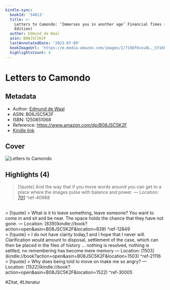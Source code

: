 ```yaml
---
kindle-sync:
  bookId: '54813'
  title: >-
    Letters to Camondo: ‘Immerses you in another age’ Financial Times (English
    Edition)
  author: Edmund de Waal
  asin: B08JSC5K2F
  lastAnnotatedDate: '2023-07-09'
  bookImageUrl: 'https://m.media-amazon.com/images/I/719Of6vxu8L._SY160.jpg'
  highlightsCount: 4
---
```

# Letters to Camondo
## Metadata
* Author: [Edmund de Waal](<https://www.goodreads.com/search?q=Edmund de Waal>)
* ASIN: B08JSC5K2F
* ISBN: 1250851068
* Reference: https://www.amazon.com/dp/B08JSC5K2F
* [Kindle link](kindle://book?action=open&asin=B08JSC5K2F)

## Cover
![Letters to Camondo](https://m.media-amazon.com/images/I/719Of6vxu8L._SY160.jpg)

## Highlights (4)

> [!quote]
> And the way that if you move words around you can get to a place where the images pulse with balance and power. — Location: [701](kindle://book?action=open&asin=B08JSC5K2F&location=701) ^ref-40988

<br>
> [!quote]
> What is it to leave something, leave someone? You want to come in and sit and be near. The space holds the chance that they have not gone. — Location: [839](kindle://book?action=open&asin=B08JSC5K2F&location=839) ^ref-12849

<br>
> [!quote]
> I do not have clarity today,1 and I hope that I never will. Clarification would amount to disposal, settlement of the case, which can then be placed in the files of history … nothing is resolved, nothing is settled, no remembering has become mere memory — Location: [1503](kindle://book?action=open&asin=B08JSC5K2F&location=1503) ^ref-21116

<br>
> [!quote]
> Why does being told to move on make me so angry? — Location: [1522](kindle://book?action=open&asin=B08JSC5K2F&location=1522) ^ref-30005

<br>

#Zitat, #Literatur
